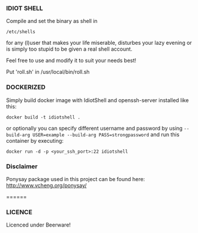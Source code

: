 ### IDIOT SHELL
Compile and set the binary as shell in 

`/etc/shells`

for any (l)user that makes your life miserable, disturbes your lazy evening or is simply too stupid to be given a real shell account.

Feel free to use and modify it to suit your needs best!

Put 'roll.sh' in /usr/local/bin/roll.sh

### DOCKERIZED
Simply build docker image with IdiotShell and openssh-server installed like this:

`docker build -t idiotshell .`

or optionally you can specify different username and password by using `--build-arg USER=example --build-arg PASS=strongpassword`
and run this container by executing:

`docker run -d -p <your_ssh_port>:22 idiotshell`

### Disclaimer
Ponysay package used in this project can be found here: http://www.vcheng.org/ponysay/ 

======
### LICENCE
Licenced under Beerware!
